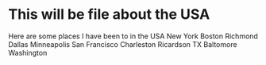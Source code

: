 This will be file about the USA
===============================
Here are some places I have been to in the USA
New York
Boston
Richmond
Dallas
Minneapolis
San Francisco
Charleston
Ricardson TX
Baltomore
Washington
